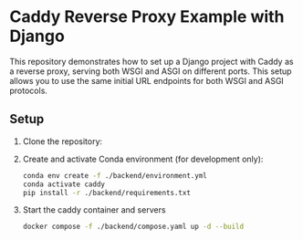 # Caddy Reverse Proxy Example with Django

This repository demonstrates how to set up a Django project with Caddy as a reverse proxy, serving both WSGI and ASGI on different ports. This setup allows you to use the same initial URL endpoints for both WSGI and ASGI protocols.

## Setup

1. Clone the repository:
2. Create and activate Conda environment (for development only):

    ```bash
    conda env create -f ./backend/environment.yml
    conda activate caddy
    pip install -r ./backend/requirements.txt
    ```

3. Start the caddy container and servers

    ```bash
    docker compose -f ./backend/compose.yaml up -d --build
    ```
